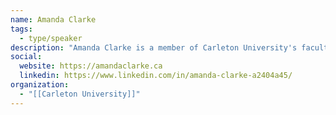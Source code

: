 ```yaml
---
name: Amanda Clarke
tags:
  - type/speaker
description: "Amanda Clarke is a member of Carleton University's faculty of the School of Public Policy and Administration. Her research examines public sector reform, policymaking and civic engagement, focusing in particular on the impact and role of digital technologies in these domains. Prior to joining Carleton, Clarke completed a doctorate at the Oxford Internet Institute, University of Oxford, as a Pierre Elliott Trudeau scholar, a Clarendon Press scholar and a fellow of the Social Sciences and Humanities Research Council of Canada. She is co-editor of ‘Issues in Canadian Governance’ and author of ‘Opening the Government of Canada: The Federal Bureaucracy in the Digital Age’. In 2017, Dr. Clarke was appointed Public Affairs Research Excellence Chair."
social:
  website: https://amandaclarke.ca
  linkedin: https://www.linkedin.com/in/amanda-clarke-a2404a45/
organization:
  - "[[Carleton University]]"
---
```

